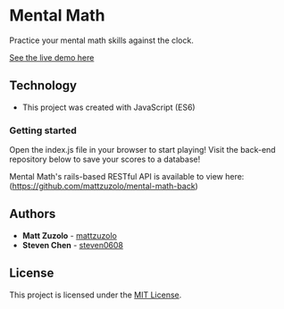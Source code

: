 # Mental Math

Practice your mental math skills against the clock.

[See the live demo here](https://mattzuzolo.github.io/mental-math/)

## Technology

* This project was created with JavaScript (ES6)

### Getting started

Open the index.js file in your browser to start playing! Visit the back-end repository below to save your scores to a database!

Mental Math's rails-based RESTful API is available to view here: (https://github.com/mattzuzolo/mental-math-back)

## Authors

* **Matt Zuzolo** - [mattzuzolo](https://mattzuzolo.github.io/)
* **Steven Chen** - [steven0608](https://github.com/steven0608)

 ## License 
 
 This project is licensed under the [MIT License](https://opensource.org/licenses/MIT).
